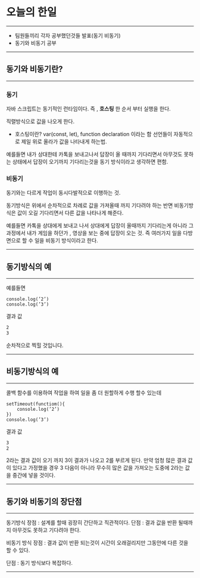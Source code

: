 # 오늘의 한일
___

* 팀원들끼리 각자 공부했던것들 발표(동기 비동기)
* 동기와 비동기 공부
___

## 동기와 비동기란?
___

### 동기

자바 스크립트는 동기적인 런타임이다. 즉 , **호스팅** 한 순서 부터 실행을 한다.

직렬방식으로 값을 나오게 한다.

* 호스팅이란?
var(const, let), function declaration 이라는 함 선언들이 자동적으로 제일 위로 올라가 값을 나타내게 하는법.

예를들면 
내가 상대한테 카톡을 보내고나서 답장이 올 때까지 기다리면서 아무것도 못하는 상태에서 답장이 오기까지 기다리는것을
동기 방식이라고 생각하면 편함.

### 비동기
동기와는 다르게 작업이 동시다발적으로 이행하는 것.

동기방식은 위에서 순차적으로 차례로 값을 가져올때 까지 기다려야 하는 반면 비동기방식은 값이 오길 기다리면서 다른 값을 나타나게 해준다.

예를들면
카톡을 상대에게 보내고 나서 상대에게 답장이 올때까지 기다리는게 아니라 그 과정에서 내가 게임을 하던가 , 
영상을 보는 중에 답장이 오는 것. 즉 여러가지 일을 다방면으로 할 수 일을 비동기 방식이라고 한다.
___

## 동기방식의 예
___

예를들면

```console.log(’1’)
console.log(’2’)
console.log(’3’)
```

결과 값
```1
2
3
```
순차적으로 찍힐 것입니다.
___

## 비동기방식의 예
___

콜백 함수를 이용하여 작업을 하여 일을 좀 더 원할하게 수행 할수 있는데

```console.log(’1’) 
setTimeout(functiom(){
	console.log(’2’)
})
console.log(’3’)
```
결과 값
```1
3
2
```
2라는 결과 값이 오기 까지 3이 결과가 나오고 2를 부르게 된다. 만약 엄청 많은 결과 값이 있다고 가정했을 경우 3 다음이 아니라 무수히 많은 값을 가져오는 도중에 2라는 값을 중간에 넣을 것이다.

___

## 동기와 비동기의 장단점
___

동기방식
장점 : 설계를 할때 굉장히 간단하고 직관적이다.
단점 : 결과 값을 반환 될때까지 아무것도 못하고 기다려야 한다.

비동기 방식
장점 : 결과 값이 반환 되는것이 시간이 오래걸리지만 그동안에 다른 것을 할 수 있다.

단점 : 동기 방식보다 복잡하다.
___







